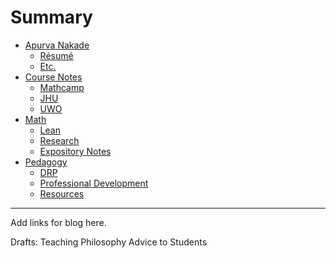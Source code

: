 # Summary

- [Apurva Nakade](./index.md)
  - [Résumé](./resume.md)
  - [Etc.](./etc.md)
- [Course Notes](./course_notes.md)
  - [Mathcamp](./mathcamp.md)
  - [JHU](./jhu.md)
  - [UWO](./uwo.md)
- [Math](./math.md)
  - [Lean](./lean.md)
  - [Research](./research.md)
  - [Expository Notes](./expository_notes.md)
- [Pedagogy](./pedagogy.md)
  - [DRP](./drp.md)
  - [Professional Development](./professional_development.md)
  - [Resources](./resources.md)

---

Add links for blog here.

Drafts:
Teaching Philosophy
Advice to Students
